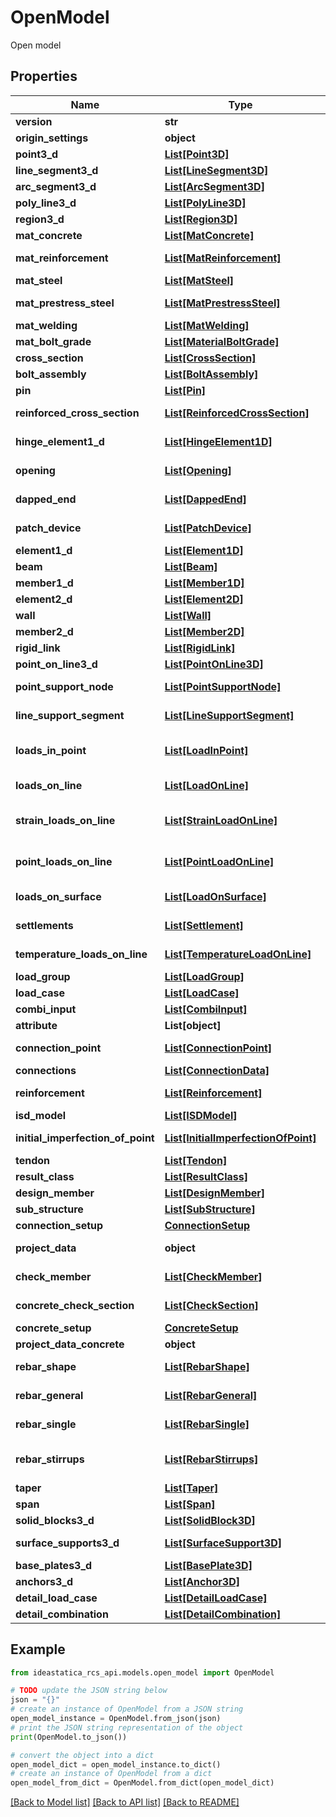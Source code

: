 # OpenModel

Open model

## Properties

Name | Type | Description | Notes
------------ | ------------- | ------------- | -------------
**version** | **str** | Data format version | [optional] 
**origin_settings** | **object** | OriginProject | [optional] 
**point3_d** | [**List[Point3D]**](Point3D.md) | List of Point3D | [optional] 
**line_segment3_d** | [**List[LineSegment3D]**](LineSegment3D.md) | List of LineSegment3D | [optional] 
**arc_segment3_d** | [**List[ArcSegment3D]**](ArcSegment3D.md) | List of ArcSegment3D | [optional] 
**poly_line3_d** | [**List[PolyLine3D]**](PolyLine3D.md) | List of PolyLine3D | [optional] 
**region3_d** | [**List[Region3D]**](Region3D.md) | List of Region3D | [optional] 
**mat_concrete** | [**List[MatConcrete]**](MatConcrete.md) | List of MatConcrete | [optional] 
**mat_reinforcement** | [**List[MatReinforcement]**](MatReinforcement.md) | List of MatReinforcement | [optional] 
**mat_steel** | [**List[MatSteel]**](MatSteel.md) | List of MatSteel | [optional] 
**mat_prestress_steel** | [**List[MatPrestressSteel]**](MatPrestressSteel.md) | List of MatPrestressSteel | [optional] 
**mat_welding** | [**List[MatWelding]**](MatWelding.md) | List of MatWelding | [optional] 
**mat_bolt_grade** | [**List[MaterialBoltGrade]**](MaterialBoltGrade.md) | List of BoltGrades | [optional] 
**cross_section** | [**List[CrossSection]**](CrossSection.md) | List of CrossSection | [optional] 
**bolt_assembly** | [**List[BoltAssembly]**](BoltAssembly.md) | List of BoltAssemblys | [optional] 
**pin** | [**List[Pin]**](Pin.md) | List of Pins | [optional] 
**reinforced_cross_section** | [**List[ReinforcedCrossSection]**](ReinforcedCrossSection.md) | List of Reinforced CrossSection | [optional] 
**hinge_element1_d** | [**List[HingeElement1D]**](HingeElement1D.md) | List of hinge elements 1D | [optional] 
**opening** | [**List[Opening]**](Opening.md) | List of openings for Detail | [optional] 
**dapped_end** | [**List[DappedEnd]**](DappedEnd.md) | List of dapped ends in Detail | [optional] 
**patch_device** | [**List[PatchDevice]**](PatchDevice.md) | List of dapped ends in Detail | [optional] 
**element1_d** | [**List[Element1D]**](Element1D.md) | List of Elements 1D | [optional] 
**beam** | [**List[Beam]**](Beam.md) | List of Elements 1D | [optional] 
**member1_d** | [**List[Member1D]**](Member1D.md) | List of Member 1D | [optional] 
**element2_d** | [**List[Element2D]**](Element2D.md) | List of Elements 2D | [optional] 
**wall** | [**List[Wall]**](Wall.md) | List of Elements 2D | [optional] 
**member2_d** | [**List[Member2D]**](Member2D.md) | List of Member 2D | [optional] 
**rigid_link** | [**List[RigidLink]**](RigidLink.md) | List of Rigid link | [optional] 
**point_on_line3_d** | [**List[PointOnLine3D]**](PointOnLine3D.md) | List of Point on line 3D | [optional] 
**point_support_node** | [**List[PointSupportNode]**](PointSupportNode.md) | List of Point support in node | [optional] 
**line_support_segment** | [**List[LineSupportSegment]**](LineSupportSegment.md) | List of Line support on segment | [optional] 
**loads_in_point** | [**List[LoadInPoint]**](LoadInPoint.md) | List of point load impulses in this load case | [optional] 
**loads_on_line** | [**List[LoadOnLine]**](LoadOnLine.md) | List of line load impulses in this load case | [optional] 
**strain_loads_on_line** | [**List[StrainLoadOnLine]**](StrainLoadOnLine.md) | List of generalized strain load impulses along the line in this load case. | [optional] 
**point_loads_on_line** | [**List[PointLoadOnLine]**](PointLoadOnLine.md) | List of point load impulses in this load case | [optional] 
**loads_on_surface** | [**List[LoadOnSurface]**](LoadOnSurface.md) | List surafce load in this load case | [optional] 
**settlements** | [**List[Settlement]**](Settlement.md) | Settlements in this load case | [optional] 
**temperature_loads_on_line** | [**List[TemperatureLoadOnLine]**](TemperatureLoadOnLine.md) | List of temperature load in this load case | [optional] 
**load_group** | [**List[LoadGroup]**](LoadGroup.md) | List of Load groups | [optional] 
**load_case** | [**List[LoadCase]**](LoadCase.md) | List of Load cases | [optional] 
**combi_input** | [**List[CombiInput]**](CombiInput.md) | List of Combinations | [optional] 
**attribute** | **List[object]** | List of attributes | [optional] 
**connection_point** | [**List[ConnectionPoint]**](ConnectionPoint.md) | List of Connection Points | [optional] 
**connections** | [**List[ConnectionData]**](ConnectionData.md) | List of Connection data | [optional] 
**reinforcement** | [**List[Reinforcement]**](Reinforcement.md) | List of reinforcement in IDEA StatiCa Detail | [optional] 
**isd_model** | [**List[ISDModel]**](ISDModel.md) | List of Details | [optional] 
**initial_imperfection_of_point** | [**List[InitialImperfectionOfPoint]**](InitialImperfectionOfPoint.md) | List of InitialmperfectionOfPoint | [optional] 
**tendon** | [**List[Tendon]**](Tendon.md) | Tendon | [optional] 
**result_class** | [**List[ResultClass]**](ResultClass.md) | Result Class | [optional] 
**design_member** | [**List[DesignMember]**](DesignMember.md) | Design Member | [optional] 
**sub_structure** | [**List[SubStructure]**](SubStructure.md) | Design Member | [optional] 
**connection_setup** | [**ConnectionSetup**](ConnectionSetup.md) |  | [optional] 
**project_data** | **object** | Defines certain data about user project. | [optional] 
**check_member** | [**List[CheckMember]**](CheckMember.md) | List of the Check members | [optional] 
**concrete_check_section** | [**List[CheckSection]**](CheckSection.md) | List of the concrete check section | [optional] 
**concrete_setup** | [**ConcreteSetup**](ConcreteSetup.md) |  | [optional] 
**project_data_concrete** | **object** | Project data concrete | [optional] 
**rebar_shape** | [**List[RebarShape]**](RebarShape.md) | Gets or sets the rebars shapes | [optional] 
**rebar_general** | [**List[RebarGeneral]**](RebarGeneral.md) | Gets or sets the rebar General collection | [optional] 
**rebar_single** | [**List[RebarSingle]**](RebarSingle.md) | Gets or sets the rebar single collection | [optional] 
**rebar_stirrups** | [**List[RebarStirrups]**](RebarStirrups.md) | Gets or sets the rebar group (stirrups) collection | [optional] 
**taper** | [**List[Taper]**](Taper.md) |  | [optional] 
**span** | [**List[Span]**](Span.md) |  | [optional] 
**solid_blocks3_d** | [**List[SolidBlock3D]**](SolidBlock3D.md) | List of Solid Blocks 3D | [optional] 
**surface_supports3_d** | [**List[SurfaceSupport3D]**](SurfaceSupport3D.md) | List of Surface Supports 3D | [optional] 
**base_plates3_d** | [**List[BasePlate3D]**](BasePlate3D.md) | List of Base Plates 3D | [optional] 
**anchors3_d** | [**List[Anchor3D]**](Anchor3D.md) | List of Anchors 3D | [optional] 
**detail_load_case** | [**List[DetailLoadCase]**](DetailLoadCase.md) | List of Load cases | [optional] 
**detail_combination** | [**List[DetailCombination]**](DetailCombination.md) | List of Combinations | [optional] 

## Example

```python
from ideastatica_rcs_api.models.open_model import OpenModel

# TODO update the JSON string below
json = "{}"
# create an instance of OpenModel from a JSON string
open_model_instance = OpenModel.from_json(json)
# print the JSON string representation of the object
print(OpenModel.to_json())

# convert the object into a dict
open_model_dict = open_model_instance.to_dict()
# create an instance of OpenModel from a dict
open_model_from_dict = OpenModel.from_dict(open_model_dict)
```
[[Back to Model list]](../README.md#documentation-for-models) [[Back to API list]](../README.md#documentation-for-api-endpoints) [[Back to README]](../README.md)


